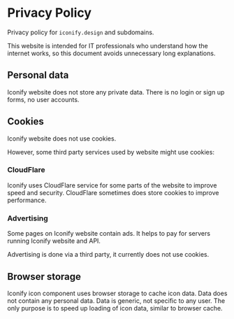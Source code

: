 # Privacy Policy

Privacy policy for `iconify.design` and subdomains.

This website is intended for IT professionals who understand how the internet works, so this document avoids unnecessary long explanations.

## Personal data

Iconify website does not store any private data. There is no login or sign up forms, no user accounts.

## Cookies

Iconify website does not use cookies.

However, some third party services used by website might use cookies:

### CloudFlare

Iconify uses CloudFlare service for some parts of the website to improve speed and security.
CloudFlare sometimes does store cookies to improve performance.

### Advertising

Some pages on Iconify website contain ads. It helps to pay for servers running Iconify website and API.

Advertising is done via a third party, it currently does not use cookies.

## Browser storage

Iconify icon component uses browser storage to cache icon data. Data does not contain any personal data.
Data is generic, not specific to any user. The only purpose is to speed up loading of icon data, similar to browser cache.
